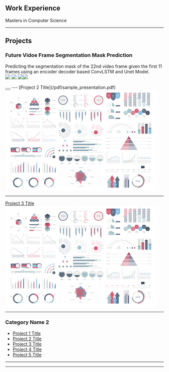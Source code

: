## Work Experience
<p>Masters in Computer Science</p>

---
## Projects
### Future Vidoe Frame Segmentation Mask Prediction
Predicting the segmentation mask of the 22nd video frame given the first 11 frames using an encoder decoder based ConvLSTM and Unet Model. 
<br>
[![](https://img.shields.io/badge/Python-white?logo=Python)](#)  [![](https://img.shields.io/badge/PyTorch-white?logo=pytorch)](#) [![](https://img.shields.io/badge/Jupyter-white?logo=Jupyter)](#)[![](https://img.shields.io/badge/ConvLSTM-white?logo=ConvLSTM)](#)
<head>
<link rel="stylesheet" href="https://cdnjs.cloudflare.com/ajax/libs/font-awesome/4.7.0/css/font-awesome.min.css">
</head>
<body>
    <a href="https://github.com/anishabhatnagar/DLProject" target="_blank"><button style="font-size:20px"><i class="fa fa-github"></i></button></a>

</body>
---
[Project 2 Title](/pdf/sample_presentation.pdf)
<img src="images/dummy_thumbnail.jpg?raw=true"/>

---
[Project 3 Title](http://example.com/)
<img src="images/dummy_thumbnail.jpg?raw=true"/>

---

### Category Name 2

- [Project 1 Title](http://example.com/)
- [Project 2 Title](http://example.com/)
- [Project 3 Title](http://example.com/)
- [Project 4 Title](http://example.com/)
- [Project 5 Title](http://example.com/)

---




---
